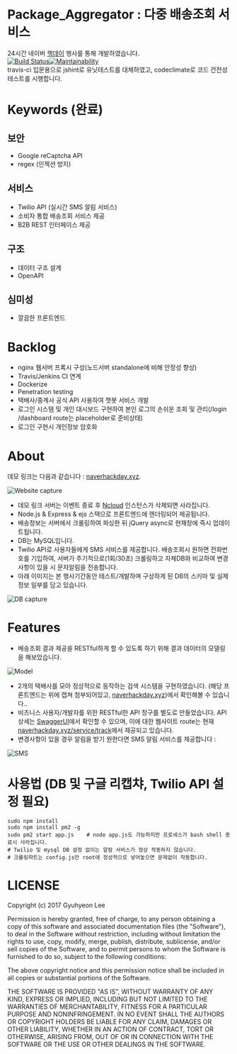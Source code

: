 # Package_Aggregator : 다중 배송조회 서비스
24시간 네이버 [핵데이](https://github.com/NAVER-CAMPUS-HACKDAY/common) 행사를 통해 개발하였습니다.  
[![Build Status](https://travis-ci.org/gyuhyeon/2017NaverHackday.svg?branch=master)](https://travis-ci.org/gyuhyeon/2017NaverHackday)[![Maintainability](https://api.codeclimate.com/v1/badges/1e3e15ac27ef782ee39c/maintainability)](https://codeclimate.com/github/gyuhyeon/2017NaverHackday/maintainability)  
travis-ci 입문용으로 jshint로 유닛테스트를 대체하였고, codeclimate로 코드 건전성 테스트를 시행합니다.  
# Keywords (완료)
## 보안
- Google reCaptcha API
- regex (인젝션 방지)
## 서비스
- Twilio API (실시간 SMS 알림 서비스)
- 소비자 통합 배송조회 서비스 제공
- B2B REST 인터페이스 제공
## 구조
- 데이터 구조 설계
- OpenAPI
## 심미성
- 깔끔한 프론트엔드

# Backlog
- nginx 웹서버 프록시 구성(노드서버 standalone에 비해 안정성 향상)
- Travis/Jenkins CI 연계
- Dockerize
- Penetration testing
- 택배사/중계사 공식 API 사용하여 챗봇 서비스 개발
- 로그인 시스템 및 개인 대시보드 구현하여 본인 로그의 손쉬운 조회 및 관리(/login /dashboard route는 placeholder로 준비상태)
- 로그인 구현시 개인정보 암호화
  
# About
데모 링크는 다음과 같습니다 : [naverhackday.xyz](http://naverhackday.xyz).  
  
![Website capture](./static_presentation/webpage.png)
- 데모 링크 서버는 이벤트 종료 후 [Ncloud](https://www.ncloud.com/) 인스턴스가 삭제되면 사라집니다.
- Node.js & Express & ejs 스택으로 프론트엔드에 렌더링되어 제공됩니다.
- 배송정보는 서버에서 크롤링하여 파싱한 뒤 jQuery async로 현재창에 즉시 업데이트됩니다.  
- DB는 MySQL입니다.
- Twilio API로 사용자들에게 SMS 서비스를 제공합니다. 배송조회시 원하면 전화번호를 기입하여, 서버가 주기적으로(1회/30초) 크롤링하고 자체DB와 비교하여 변경사항이 있을 시 문자알림을 전송합니다.
- 아래 이미지는 본 행사기간동안 테스트/개발하며 구상하게 된 DB의 스키마 및 실제 정보 일부를 담고 있습니다.  
  
![DB capture](./static_presentation/dbsnapshot.png)  

# Features
- 배송조회 결과 제공을 RESTful하게 할 수 있도록 하기 위해 결과 데이터의 모델링을 해보았습니다.
  
![Model](./static_presentation/datamodel.png)
  
- 2개의 택배사를 모아 정상적으로 동작하는 검색 시스템을 구현하였습니다.
(해당 프론트엔드는 위에 캡쳐 첨부되어있고, [naverhackday.xyz](http://naverhackday.xyz))에서 확인해볼 수 있습니다..
- 비즈니스 사용자/개발자를 위한 RESTful한 API 창구를 별도로 만들었습니다. API상세는 [SwaggerUI](https://app.swaggerhub.com/apis/gyuhyeon5/PackageAggregator/1.0.0)에서 확인할 수 있으며, 이에 대한 웹사이트 route는 현재 [naverhackday.xyz/service/track](http://naverhackday.xyz/service/track)에서 제공되고 있습니다.  
- 변경사항이 있을 경우 알림을 받기 원한다면 SMS 알림 서비스를 제공합니다 :  
  
![SMS](./static_presentation/notification.png)  


# 사용법 (DB 및 구글 리캡챠, Twilio API 설정 필요)
```
sudo npm install
sudo npm install pm2 -g
sudo pm2 start app.js    # node app.js도 가능하지만 프로세스가 bash shell 종료시 사라집니다.
# Twilio 및 mysql DB 설정 없이는 알람 서비스가 정상 작동하지 않습니다.
# 크롤링파트는 config.js만 root에 정상적으로 넣어놓으면 문제없이 작동합니다.
```

# LICENSE
Copyright (c) 2017 Gyuhyeon Lee

Permission is hereby granted, free of charge, to any person obtaining a copy of this software and associated documentation files (the "Software"), to deal in the Software without restriction, including without limitation the rights to use, copy, modify, merge, publish, distribute, sublicense, and/or sell copies of the Software, and to permit persons to whom the Software is furnished to do so, subject to the following conditions:

The above copyright notice and this permission notice shall be included in all copies or substantial portions of the Software.

THE SOFTWARE IS PROVIDED "AS IS", WITHOUT WARRANTY OF ANY KIND, EXPRESS OR IMPLIED, INCLUDING BUT NOT LIMITED TO THE WARRANTIES OF MERCHANTABILITY, FITNESS FOR A PARTICULAR PURPOSE AND NONINFRINGEMENT. IN NO EVENT SHALL THE AUTHORS OR COPYRIGHT HOLDERS BE LIABLE FOR ANY CLAIM, DAMAGES OR OTHER LIABILITY, WHETHER IN AN ACTION OF CONTRACT, TORT OR OTHERWISE, ARISING FROM, OUT OF OR IN CONNECTION WITH THE SOFTWARE OR THE USE OR OTHER DEALINGS IN THE SOFTWARE.
